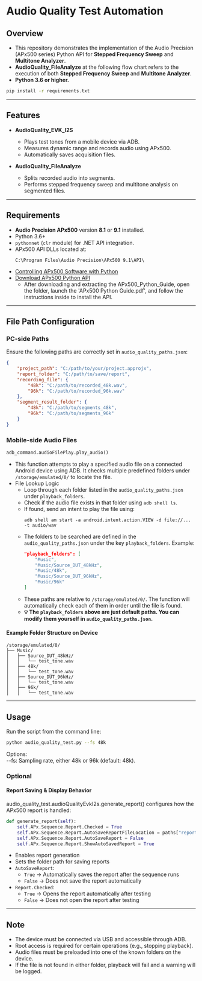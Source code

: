 # Audio Quality Test Automation
## Overview
- This repository demonstrates the implementation of the Audio Precision (APx500 series) Python API for **Stepped Frequency Sweep** and **Multitone Analyzer**.
- **AudioQuality_FileAnalyze** at the following flow chart refers to the execution of both **Stepped Frequency Sweep** and **Multitone Analyzer**.
- **Python 3.6 or higher.**  
```bash
pip install -r requirements.txt
```
---
## Features
- **AudioQuality_EVK_I2S**
  - Plays test tones from a mobile device via ADB.
  - Measures dynamic range and records audio using APx500.
  - Automatically saves acquisition files.

- **AudioQuality_FileAnalyze**
  - Splits recorded audio into segments.
  - Performs stepped frequency sweep and multitone analysis on segmented files.

---
## Requirements
- **Audio Precision APx500** version **8.1** or **9.1** installed.
- Python 3.6+
- `pythonnet` (`clr` module) for .NET API integration.
- APx500 API DLLs located at:
  ```
  C:\Program Files\Audio Precision\APx500 9.1\API\
  ```
- [Controlling APx500 Software with Python](https://www.ap.com/blog/controlling-apx500-software-using-python)
- [Download APx500 Python API](https://www.ap.com/fileadmin-ap/technical-library/APx500_Python_Guide.zip)
  - After downloading and extracting the APx500_Python_Guide, open the folder, launch the 'APx500 Python Guide.pdf', and follow the instructions inside to install the API.

---
## File Path Configuration
### PC-side Paths
Ensure the following paths are correctly set in `audio_quality_paths.json`:  
```json
{
    "project_path": "C:/path/to/your/project.approjx",
    "report_folder": "C:/path/to/save/report",
    "recording_file": {
        "48k": "C:/path/to/recorded_48k.wav",
        "96k": "C:/path/to/recorded_96k.wav"
    },
    "segment_result_folder": {
        "48k": "C:/path/to/segments_48k",
        "96k": "C:/path/to/segments_96k"
    }
}
```

### Mobile-side Audio Files
```python
adb_command.audioFilePlay.play_audio()
```
  - This function attempts to play a specified audio file on a connected Android device using ADB. It checks multiple predefined folders under `/storage/emulated/0/` to locate the file.
- File Lookup Logic
  - Loop through each folder listed in the `audio_quality_paths.json` under `playback_folders`.
  - Check if the audio file exists in that folder using `adb shell ls`.
  - If found, send an intent to play the file using:
    ```
    adb shell am start -a android.intent.action.VIEW -d file://... -t audio/wav
    ```
  - The folders to be searched are defined in the `audio_quality_paths.json` under the key `playback_folders`. Example:
    ```json
    "playback_folders": [
        "Music",
        "Music/Source_DUT_48kHz",
        "Music/48k",
        "Music/Source_DUT_96kHz",
        "Music/96k"
    ]
    ```
  - These paths are relative to `/storage/emulated/0/`. The function will automatically check each of them in order until the file is found.
  - **💡 The `playback_folders` above are just default paths. You can modify them yourself in `audio_quality_paths.json`.**

#### Example Folder Structure on Device
```
/storage/emulated/0/  
├── Music/  
│   ├── Source_DUT_48kHz/  
│   │   └── test_tone.wav  
│   ├── 48k/  
│   │   └── test_tone.wav  
│   ├── Source_DUT_96kHz/  
│   │   └── test_tone.wav  
│   ├── 96k/  
│   │   └── test_tone.wav  
```

---
## Usage
Run the script from the command line:  
```bash
python audio_quality_test.py --fs 48k
```
Options:   
--fs: Sampling rate, either 48k or 96k (default: 48k).  

### Optional 
#### Report Saving & Display Behavior
audio_quality_test.audioQualityEvkI2s.generate_report() configures how the APx500 report is handled:
```python
def generate_report(self):
    self.APx.Sequence.Report.Checked = True
    self.APx.Sequence.Report.AutoSaveReportFileLocation = paths["report_folder"]
    self.APx.Sequence.Report.AutoSaveReport = False
    self.APx.Sequence.Report.ShowAutoSavedReport = True
```
- Enables report generation
- Sets the folder path for saving reports
- `AutoSaveReport`:  
  - `True` → Automatically saves the report after the sequence runs  
  - `False` → Does not save the report automatically
- `Report.Checked`:  
  - `True` → Opens the report automatically after testing  
  - `False` → Does not open the report after testing

---
## Note
- The device must be connected via USB and accessible through ADB.
- Root access is required for certain operations (e.g., stopping playback).
- Audio files must be preloaded into one of the known folders on the device.
- If the file is not found in either folder, playback will fail and a warning will be logged.
